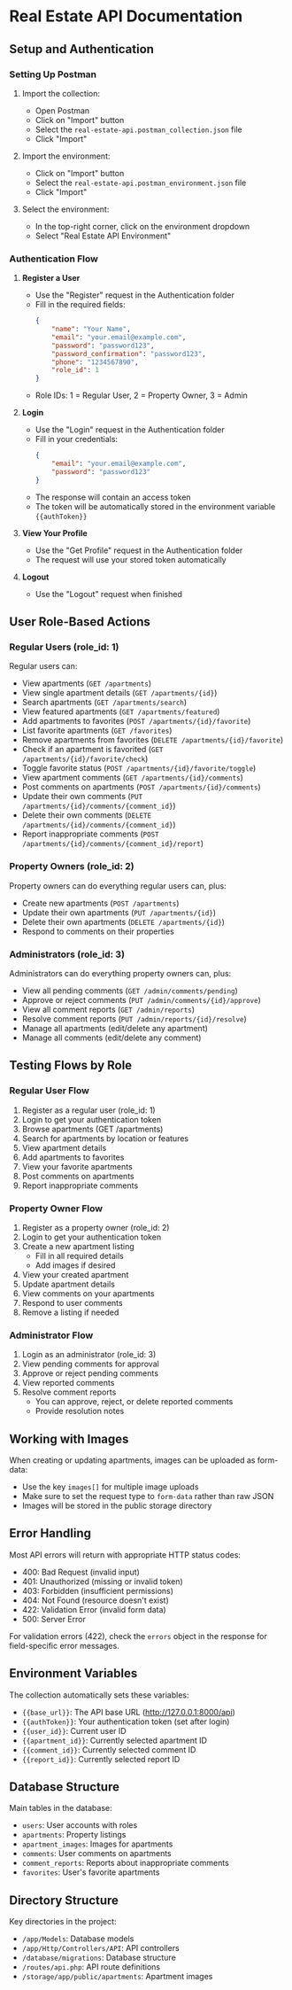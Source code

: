 # Real Estate API Documentation

## Setup and Authentication

### Setting Up Postman

1. Import the collection:
   - Open Postman
   - Click on "Import" button
   - Select the `real-estate-api.postman_collection.json` file
   - Click "Import"

2. Import the environment:
   - Click on "Import" button
   - Select the `real-estate-api.postman_environment.json` file
   - Click "Import"

3. Select the environment:
   - In the top-right corner, click on the environment dropdown
   - Select "Real Estate API Environment"

### Authentication Flow

1. **Register a User**
   - Use the "Register" request in the Authentication folder
   - Fill in the required fields:
     ```json
     {
         "name": "Your Name",
         "email": "your.email@example.com",
         "password": "password123",
         "password_confirmation": "password123",
         "phone": "1234567890",
         "role_id": 1
     }
     ```
   - Role IDs: 1 = Regular User, 2 = Property Owner, 3 = Admin

2. **Login**
   - Use the "Login" request in the Authentication folder
   - Fill in your credentials:
     ```json
     {
         "email": "your.email@example.com",
         "password": "password123"
     }
     ```
   - The response will contain an access token
   - The token will be automatically stored in the environment variable `{{authToken}}`

3. **View Your Profile**
   - Use the "Get Profile" request in the Authentication folder
   - The request will use your stored token automatically

4. **Logout**
   - Use the "Logout" request when finished

## User Role-Based Actions

### Regular Users (role_id: 1)

Regular users can:
- View apartments (`GET /apartments`)
- View single apartment details (`GET /apartments/{id}`)
- Search apartments (`GET /apartments/search`)
- View featured apartments (`GET /apartments/featured`)
- Add apartments to favorites (`POST /apartments/{id}/favorite`)
- List favorite apartments (`GET /favorites`)
- Remove apartments from favorites (`DELETE /apartments/{id}/favorite`)
- Check if an apartment is favorited (`GET /apartments/{id}/favorite/check`)
- Toggle favorite status (`POST /apartments/{id}/favorite/toggle`)
- View apartment comments (`GET /apartments/{id}/comments`)
- Post comments on apartments (`POST /apartments/{id}/comments`)
- Update their own comments (`PUT /apartments/{id}/comments/{comment_id}`)
- Delete their own comments (`DELETE /apartments/{id}/comments/{comment_id}`)
- Report inappropriate comments (`POST /apartments/{id}/comments/{comment_id}/report`)

### Property Owners (role_id: 2)

Property owners can do everything regular users can, plus:
- Create new apartments (`POST /apartments`)
- Update their own apartments (`PUT /apartments/{id}`)
- Delete their own apartments (`DELETE /apartments/{id}`)
- Respond to comments on their properties

### Administrators (role_id: 3)

Administrators can do everything property owners can, plus:
- View all pending comments (`GET /admin/comments/pending`)
- Approve or reject comments (`PUT /admin/comments/{id}/approve`)
- View all comment reports (`GET /admin/reports`)
- Resolve comment reports (`PUT /admin/reports/{id}/resolve`)
- Manage all apartments (edit/delete any apartment)
- Manage all comments (edit/delete any comment)

## Testing Flows by Role

### Regular User Flow

1. Register as a regular user (role_id: 1)
2. Login to get your authentication token
3. Browse apartments (GET /apartments)
4. Search for apartments by location or features
5. View apartment details
6. Add apartments to favorites
7. View your favorite apartments
8. Post comments on apartments
9. Report inappropriate comments

### Property Owner Flow

1. Register as a property owner (role_id: 2)
2. Login to get your authentication token
3. Create a new apartment listing
   - Fill in all required details
   - Add images if desired
4. View your created apartment
5. Update apartment details
6. View comments on your apartments
7. Respond to user comments
8. Remove a listing if needed

### Administrator Flow

1. Login as an administrator (role_id: 3)
2. View pending comments for approval
3. Approve or reject pending comments
4. View reported comments
5. Resolve comment reports
   - You can approve, reject, or delete reported comments
   - Provide resolution notes

## Working with Images

When creating or updating apartments, images can be uploaded as form-data:
- Use the key `images[]` for multiple image uploads
- Make sure to set the request type to `form-data` rather than raw JSON
- Images will be stored in the public storage directory

## Error Handling

Most API errors will return with appropriate HTTP status codes:
- 400: Bad Request (invalid input)
- 401: Unauthorized (missing or invalid token)
- 403: Forbidden (insufficient permissions)
- 404: Not Found (resource doesn't exist)
- 422: Validation Error (invalid form data)
- 500: Server Error

For validation errors (422), check the `errors` object in the response for field-specific error messages.

## Environment Variables

The collection automatically sets these variables:
- `{{base_url}}`: The API base URL (http://127.0.0.1:8000/api)
- `{{authToken}}`: Your authentication token (set after login)
- `{{user_id}}`: Current user ID
- `{{apartment_id}}`: Currently selected apartment ID
- `{{comment_id}}`: Currently selected comment ID
- `{{report_id}}`: Currently selected report ID

## Database Structure

Main tables in the database:
- `users`: User accounts with roles
- `apartments`: Property listings
- `apartment_images`: Images for apartments
- `comments`: User comments on apartments
- `comment_reports`: Reports about inappropriate comments
- `favorites`: User's favorite apartments

## Directory Structure

Key directories in the project:
- `/app/Models`: Database models
- `/app/Http/Controllers/API`: API controllers
- `/database/migrations`: Database structure
- `/routes/api.php`: API route definitions
- `/storage/app/public/apartments`: Apartment images 